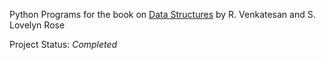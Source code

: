 Python Programs for the book on [Data Structures](<https://www.amazon.in/Data-Structures-R-Venkatesan/dp/8126577142/ref=sr_1_1_sspa?crid=1VVQOFWN4M6PZ&keywords=data+structure+lovely&qid=1560838336&s=gateway&sprefix=data+stru%2Caps%2C297&sr=8-1-spons&psc=1>) by R. Venkatesan and S. Lovelyn Rose

Project Status: *Completed*